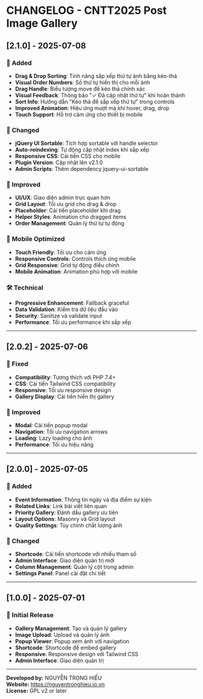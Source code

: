 # CHANGELOG - CNTT2025 Post Image Gallery

## [2.1.0] - 2025-07-08

### 🚀 Added

- **Drag & Drop Sorting**: Tính năng sắp xếp thứ tự ảnh bằng kéo-thả
- **Visual Order Numbers**: Số thứ tự hiển thị cho mỗi ảnh
- **Drag Handle**: Biểu tượng move để kéo thả chính xác
- **Visual Feedback**: Thông báo "✓ Đã cập nhật thứ tự" khi hoàn thành
- **Sort Info**: Hướng dẫn "Kéo thả để sắp xếp thứ tự" trong controls
- **Improved Animation**: Hiệu ứng mượt mà khi hover, drag, drop
- **Touch Support**: Hỗ trợ cảm ứng cho thiết bị mobile

### 🔧 Changed

- **jQuery UI Sortable**: Tích hợp sortable với handle selector
- **Auto-reindexing**: Tự động cập nhật index khi sắp xếp
- **Responsive CSS**: Cải tiến CSS cho mobile
- **Plugin Version**: Cập nhật lên v2.1.0
- **Admin Scripts**: Thêm dependency jquery-ui-sortable

### 🎨 Improved

- **UI/UX**: Giao diện admin trực quan hơn
- **Grid Layout**: Tối ưu grid cho drag & drop
- **Placeholder**: Cải tiến placeholder khi drag
- **Helper Styles**: Animation cho dragged items
- **Order Management**: Quản lý thứ tự tự động

### 📱 Mobile Optimized

- **Touch Friendly**: Tối ưu cho cảm ứng
- **Responsive Controls**: Controls thích ứng mobile
- **Grid Responsive**: Grid tự động điều chỉnh
- **Mobile Animation**: Animation phù hợp với mobile

### 🛠️ Technical

- **Progressive Enhancement**: Fallback graceful
- **Data Validation**: Kiểm tra dữ liệu đầu vào
- **Security**: Sanitize và validate input
- **Performance**: Tối ưu performance khi sắp xếp

---

## [2.0.2] - 2025-07-06

### 🔧 Fixed

- **Compatibility**: Tương thích với PHP 7.4+
- **CSS**: Cải tiến Tailwind CSS compatibility
- **Responsive**: Tối ưu responsive design
- **Gallery Display**: Cải tiến hiển thị gallery

### 🎨 Improved

- **Modal**: Cải tiến popup modal
- **Navigation**: Tối ưu navigation arrows
- **Loading**: Lazy loading cho ảnh
- **Performance**: Tối ưu hiệu năng

---

## [2.0.0] - 2025-07-05

### 🚀 Added

- **Event Information**: Thông tin ngày và địa điểm sự kiện
- **Related Links**: Link bài viết liên quan
- **Priority Gallery**: Đánh dấu gallery ưu tiên
- **Layout Options**: Masonry và Grid layout
- **Quality Settings**: Tùy chỉnh chất lượng ảnh

### 🔧 Changed

- **Shortcode**: Cải tiến shortcode với nhiều tham số
- **Admin Interface**: Giao diện quản trị mới
- **Column Management**: Quản lý cột trong admin
- **Settings Panel**: Panel cài đặt chi tiết

---

## [1.0.0] - 2025-07-01

### 🚀 Initial Release

- **Gallery Management**: Tạo và quản lý gallery
- **Image Upload**: Upload và quản lý ảnh
- **Popup Viewer**: Popup xem ảnh với navigation
- **Shortcode**: Shortcode để embed gallery
- **Responsive**: Responsive design với Tailwind CSS
- **Admin Interface**: Giao diện quản trị

---

**Developed by:** NGUYỄN TRỌNG HIẾU  
**Website:** https://nguyentronghieu.io.vn  
**License:** GPL v2 or later
